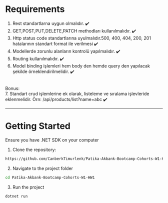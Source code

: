 # Requirements
1. Rest standartlarna uygun olmalıdır. ✔️
2. GET,POST,PUT,DELETE,PATCH methodları kullanılmalıdır. ✔️
3. Http status code standartlarına uyulmalıdır.500, 400, 404, 200, 201 hatalarının standart format ile verilmesi ✔️
4. Modellerde zorunlu alanların kontrolü yapılmalıdır. ✔️
5. Routing kullanılmalıdır. ✔️
6. Model binding işlemleri hem body den hemde query den yapılacak şekilde örneklendirilmelidir. ✔️ <br>
<br>
Bonus: <br>
7. Standart crud işlemlerine ek olarak, listeleme ve sıralama işlevleride eklenmelidir. Örn: /api/products/list?name=abc ✔️

<hr>

# Getting Started

Ensure you have .NET SDK on your computer

1. Clone the repository:

```bash
https://github.com/CanberkTimurlenk/Patika-Akbank-Bootcamp-Cohorts-W1-HW1.git
```

2. Navigate to the project folder
```bash
cd Patika-Akbank-Bootcamp-Cohorts-W1-HW1
```
3. Run the project
```bash
dotnet run
```

